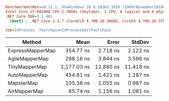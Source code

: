 ``` ini

BenchmarkDotNet=v0.12.1, OS=Windows 10.0.18363.1016 (1909/November2018Update/19H2)
Intel Core i7-6820HQ CPU 2.70GHz (Skylake), 1 CPU, 8 logical and 4 physical cores
.NET Core SDK=3.1.401
  [Host] : .NET Core 3.1.7 (CoreCLR 4.700.20.36602, CoreFX 4.700.20.37001), X64 RyuJIT

Job=InProcess  Toolchain=InProcessEmitToolchain  

```
|           Method |        Mean |     Error |    StdDev |
|----------------- |------------:|----------:|----------:|
| ExpressMapperMap |   354.77 ns |  2.718 ns |  2.122 ns |
|   AgileMapperMap |   298.16 ns |  3.844 ns |  3.596 ns |
|    TinyMapperMap | 1,177.03 ns | 12.880 ns | 11.418 ns |
|    AutoMapperMap |   454.81 ns |  1.421 ns |  1.187 ns |
|       MapsterMap |   105.38 ns |  1.055 ns |  0.987 ns |
|     AirMapperMap |    65.74 ns |  1.156 ns |  1.081 ns |
